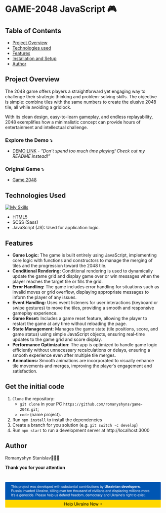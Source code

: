 # GAME-2048 JavaScript 🎮

## Table of Contents

- [Project Overview](#project-overview)
- [Technologies used](#stack-technologies-were-used)
- [Features](#features)
- [Installation and Setup](#get-the-initial-code)
- [Author](#author)

## Project Overview

The 2048 game offers players a straightforward yet engaging way to challenge their strategic thinking and problem-solving skills. 
The objective is simple: combine tiles with the same numbers to create the elusive 2048 tile, all while avoiding a gridlock.

With its clean design, easy-to-learn gameplay, and endless replayability, 
2048 exemplifies how a minimalistic concept can provide hours of entertainment and intellectual challenge.

### Explore the Demo ⤵️

- [DEMO LINK](https://romanyshyns.github.io/game-2048/) - *“Don’t spend too much time playing! Check out my README instead!”*


### Original Game ⤵️

- [Game 2048](https://play2048.co)

## <h2 id="stack-technologies-were-used">Technologies Used</h2>

[![My Skills](https://skillicons.dev/icons?i=html,css,sass,js,vscode,github)](https://skillicons.dev)

-	HTML5
-	SCSS (Sass)
- JavaScript (JS): Used for application logic.

## <h2 id="features">Features</h2>

-	**Game Logic:** The game is built entirely using JavaScript, implementing core logic with functions and constructors to manage the merging of tiles and the progression toward the 2048 tile.
-	**Conditional Rendering:** Conditional rendering is used to dynamically update the game grid and display game over or win messages when the player reaches the target tile or fills the grid.
-	**Error Handling:** The game includes error handling for situations such as invalid moves or grid overflow, displaying appropriate messages to inform the player of any issues.
-	**Event Handling:** Uses event listeners for user interactions (keyboard or swipe gestures) to move the tiles, providing a smooth and responsive gameplay experience.
-	**Game Reset:** Includes a game reset feature, allowing the player to restart the game at any time without reloading the page.
-	**State Management:** Manages the game state (tile positions, score, and game status) using simple JavaScript objects, ensuring real-time updates to the game grid and score display.
- **Performance Optimization:** The app is optimized to handle game logic efficiently without unnecessary recalculations or delays, ensuring a smooth experience even after multiple tile merges.
-	**Animations:** Smooth animations are incorporated to visually enhance tile movements and merges, improving the player’s engagement and satisfaction.

## <h2 id="get-the-initial-code">Get the initial code</h2>

1. `Clone` the repository:
   - `git clone` in your PC `https://github.com/romanyshyns/game-2048.git`;
   - `code` (name project).
2. Run `npm install` to install the dependencies
3. Create a branch for you solution (e.g. `git switch -c develop`)
4. Run `npm start` to run a development server at http://localhost:3000

## <h2 id="author">Author</h2>

Romanyshyn Stanislav👨🏽‍💻

**Thank you for your attention**

# [![Stand With Ukraine](https://raw.githubusercontent.com/vshymanskyy/StandWithUkraine/main/banner-direct.svg)](https://savelife.in.ua/en/)
